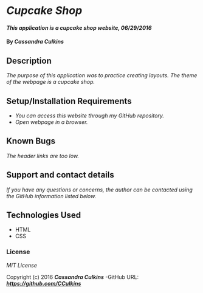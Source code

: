 # _Cupcake Shop_

#### _This application is a cupcake shop website, 06/29/2016_

#### By _**Cassandra Culkins**_

## Description

_The purpose of this application was to practice creating layouts. The theme of the webpage is a cupcake shop._

## Setup/Installation Requirements

* _You can access this website through my GitHub repository._
* _Open webpage in a browser._

## Known Bugs

_The header links are too low._

## Support and contact details

_If you have any questions or concerns, the author can be contacted using the GitHub information listed below._

## Technologies Used

* HTML
* CSS

### License

*MIT License*

Copyright (c) 2016 **_Cassandra Culkins_**
-GitHub URL: **_https://github.com/CCulkins_** 
